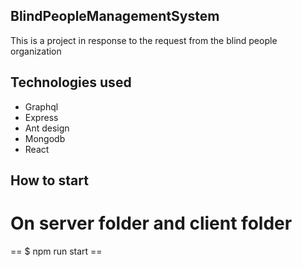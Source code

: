 ## BlindPeopleManagementSystem

This is a project in response to the request from the blind people organization

## Technologies used

- Graphql
- Express
- Ant design 
- Mongodb
- React 

## How to start

# On server folder and client folder
== $ npm run start ==
